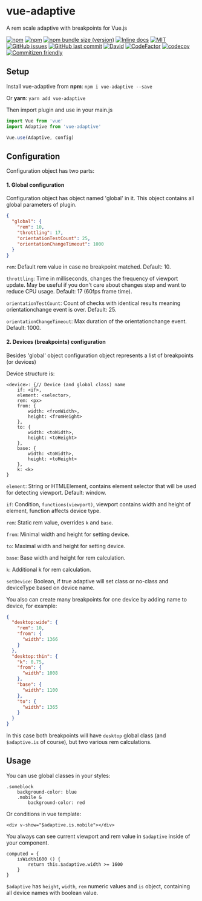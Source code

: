 # vue-adaptive

A rem scale adaptive with breakpoints for Vue.js

[![npm](https://img.shields.io/npm/v/vue-adaptive/latest)](https://www.npmjs.com/package/vue-adaptive)
[![npm](https://img.shields.io/npm/dt/vue-adaptive)](https://www.npmjs.com/package/vue-adaptive)
[![npm bundle size (version)](https://img.shields.io/bundlephobia/min/vue-adaptive/latest)](https://bundlephobia.com/result?p=vue-adaptive@latest)
[![Inline docs](http://inch-ci.org/github/zmey3301/vue-adaptive.svg?branch=v2)](http://inch-ci.org/github/zmey3301/vue-adaptive?branch=v2)
[![MIT](https://img.shields.io/npm/l/vue-adaptive.svg)](https://opensource.org/licenses/MIT)
[![GitHub issues](https://img.shields.io/github/issues/zmey3301/vue-adaptive.svg)](https://github.com/zmey3301/vue-adaptive/issues)
[![GitHub last commit](https://img.shields.io/github/last-commit/zmey3301/vue-adaptive/v2)](https://github.com/zmey3301/vue-adaptive/commits/master)
[![David](https://img.shields.io/david/zmey3301/vue-adaptive)](https://david-dm.org/zmey3301/vue-adaptive)
[![CodeFactor](https://www.codefactor.io/repository/github/zmey3301/vue-adaptive/badge)](https://www.codefactor.io/repository/github/zmey3301/vue-adaptive)
[![codecov](https://codecov.io/gh/zmey3301/vue-adaptive/branch/master/graph/badge.svg?token=rDPIiIiKyl)](https://codecov.io/gh/zmey3301/vue-adaptive)
[![Commitizen friendly](https://img.shields.io/badge/commitizen-friendly-brightgreen.svg)](http://commitizen.github.io/cz-cli/)

## Setup

Install vue-adaptive from **npm**: `npm i vue-adaptive --save`

Or **yarn**: `yarn add vue-adaptive`

Then import plugin and use in your main.js

```javascript
import Vue from 'vue'
import Adaptive from 'vue-adaptive'

Vue.use(Adaptive, config)
```

## Configuration

Configuration object has two parts:

#### 1. Global configuration

Configuration object has object named 'global' in it. This object contains all global parameters of plugin.

```json
{
  "global": {
    "rem": 10,
    "throttling": 17,
    "orientationTestCount": 25,
    "orientationChangeTimeout": 1000
  }
}
```

`rem`: Default rem value in case no breakpoint matched. Default: 10.

`throttling`: Time in milliseconds, changes the frequency of viewport update.
May be useful if you don't care about changes step and want to reduce CPU usage. Default: 17 (60fps frame time).

`orientationTestCount`: Count of checks with identical results meaning orientationchange event is over. Default: 25.

`orientationChangeTimeout`: Max duration of the orientationchange event. Default: 1000.

#### 2. Devices (breakpoints) configuration

Besides 'global' object configuration object represents a list of breakpoints (or devices)

Device structure is:

```
<device>: {// Device (and global class) name
    if: <if>,
	element: <selector>,
	rem: <px>
	from: {
		width: <fromWidth>,
		height: <fromHeight>
	},
	to: {
		width: <toWidth>,
		height: <toHeight>
	},
	base: {
		width: <toWidth>,
		height: <toHeight>
	},
	k: <k>
}
```

`element`: String or HTMLElement, contains element selector that will be used for detecting viewport. Default: window.

`if`: Condition, `functions(viewport)`, viewport contains width and height of element, function affects device type.

`rem`: Static rem value, overrides `k` and `base`.

`from`: Minimal width and height for setting device.

`to`: Maximal width and height for setting device.

`base`: Base width and height for rem calculation.

`k`: Additional k for rem calculation.

`setDevice`: Boolean, if true adaptive will set class or no-class and deviceType based on device name.

You also can create many breakpoints for one device by adding name to device, for example:

```json
{
  "desktop:wide": {
    "rem": 10,
    "from": {
      "width": 1366
    }
  },
  "desktop:thin": {
    "k": 0.75,
    "from": {
      "width": 1008
    },
    "base": {
      "width": 1100
    },
    "to": {
      "width": 1365
    }
  }
}
```

In this case both breakpoints will have `desktop` global class (and `$adaptive.is` of course), but two various rem calculations.

## Usage

You can use global classes in your styles:

```stylus
.someblock
    background-color: blue
    .mobile &
        background-color: red
```

Or conditions in vue template:

```vue
<div v-show="$adaptive.is.mobile"></div>
```

You always can see current viewport and rem value in `$adaptive` inside of your component.

```vuejs
computed = {
	isWidth1600 () {
		return this.$adaptive.width >= 1600
	}
}
```

`$adaptive` has `height`, `width`, `rem` numeric values and `is` object, containing all device names with boolean value.
